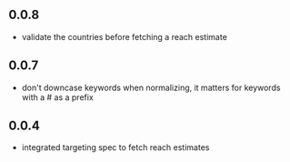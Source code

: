0.0.8
-----
- validate the countries before fetching a reach estimate

0.0.7
-----
- don't downcase keywords when normalizing, it matters for keywords
  with a # as a prefix

0.0.4
-----
- integrated targeting spec to fetch reach estimates
